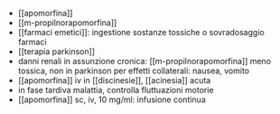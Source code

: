 - [[apomorfina]]
- [[m-propilnorapomorfina]]
- [[farmaci emetici]]: ingestione sostanze tossiche o sovradosaggio farmaci
- [[terapia parkinson]]
- danni renali in assunzione cronica: [[m-propilnorapomorfina]] meno tossica, non in parkinson per effetti collaterali: nausea, vomito
- [[apomorfina]] iv in [[discinesie]], [[acinesia]] acuta
- in fase tardiva malattia, controlla fluttuazioni motorie
- [[apomorfina]] sc, iv, 10 mg/ml: infusione continua